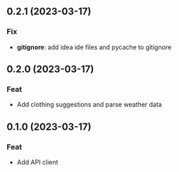 ## 0.2.1 (2023-03-17)

### Fix

- **gitignore**: add idea ide files and pycache to gitignore

## 0.2.0 (2023-03-17)

### Feat

- Add clothing suggestions and parse weather data

## 0.1.0 (2023-03-17)

### Feat

- Add API client
